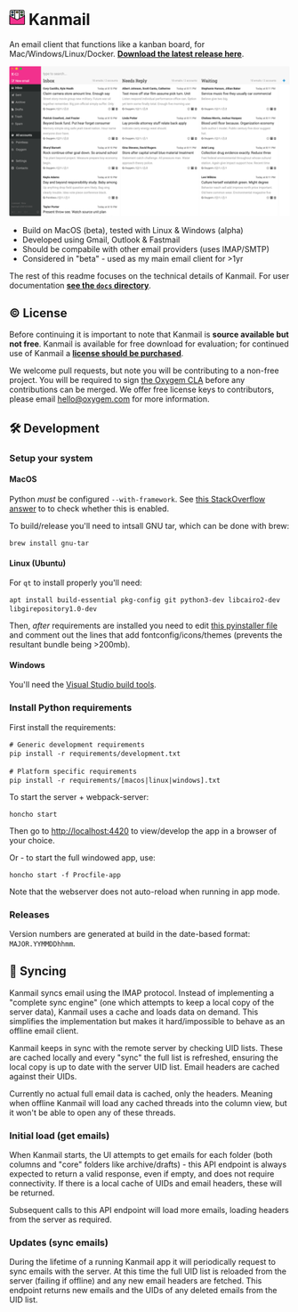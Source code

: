 <h1>
    <img src="./docs/static/icon-pink.png" width="28px" />
    Kanmail
</h1>

An email client that functions like a kanban board, for Mac/Windows/Linux/Docker. [**Download the latest release here**](https://kanmail.io/download).

![](./screenshot.png)

+ Build on MacOS (beta), tested with Linux & Windows (alpha)
+ Developed using Gmail, Outlook & Fastmail
+ Should be compabile with other email providers (uses IMAP/SMTP)
+ Considered in "beta" - used as my main email client for >1yr

The rest of this readme focuses on the technical details of Kanmail. For user documentation [**see the `docs` directory**](./docs).

## ©️ License

Before continuing it is important to note that Kanmail is **source available but not free**. Kanmail is available for free download for evaluation; for continued use of Kanmail a [**license should be purchased**](https://kanmail.io/license).

We welcome pull requests, but note you will be contributing to a non-free project. You will be required to sign [the Oxygem CLA](https://gist.github.com/Fizzadar/6093499cccdcac7a4d83698516f9cafa) before any contributions can be merged. We offer free license keys to contributors, please email [hello@oxygem.com](mailto:hello@oxygem.com) for more information.

## 🛠️ Development

### Setup your system

#### MacOS

Python _must_ be configured `--with-framework`. See [this StackOverflow answer](https://stackoverflow.com/a/15752676/352488) to to check whether this is enabled.

To build/release you'll need to intsall GNU tar, which can be done with brew:

```
brew install gnu-tar
```

#### Linux (Ubuntu)

For `qt` to install properly you'll need:

```
apt install build-essential pkg-config git python3-dev libcairo2-dev libgirepository1.0-dev
```

Then, _after_ requirements are installed you need to edit [this pyinstaller file](https://github.com/pyinstaller/pyinstaller/blob/develop/PyInstaller/hooks/hook-gi.repository.Gtk.py#L24) and comment out the lines that add fontconfig/icons/themes (prevents the resultant bundle being >200mb).

#### Windows

You'll need the [Visual Studio build tools](https://visualstudio.microsoft.com/downloads/).


### Install Python requirements

First install the requirements:

```
# Generic development requirements
pip install -r requirements/development.txt

# Platform specific requirements
pip install -r requirements/[macos|linux|windows].txt
```

To start the server + webpack-server:

```
honcho start
```

Then go to [http://localhost:4420](https://localhost:4420) to view/develop the app in a browser of your choice.

Or - to start the full windowed app, use:

```
honcho start -f Procfile-app
```

Note that the webserver does not auto-reload when running in app mode.


### Releases

Version numbers are generated at build in the date-based format: `MAJOR.YYMMDDhhmm`.


## 🔄 Syncing

Kanmail syncs email using the IMAP protocol. Instead of implementing a "complete sync engine" (one which attempts to keep a local copy of the server data), Kanmail uses a cache and loads data on demand. This simplifies the implementation but makes it hard/impossible to behave as an offline email client.

Kanmail keeps in sync with the remote server by checking UID lists. These are cached locally and every "sync" the full list is refreshed, ensuring the local copy is up to date with the server UID list. Email headers are cached against their UIDs.

Currently no actual full email data is cached, only the headers. Meaning when offline Kanmail will load any cached threads into the column view, but it won't be able to open any of these threads.

### Initial load (get emails)

When Kanmail starts, the UI attempts to get emails for each folder (both columns and "core" folders like archive/drafts) - this API endpoint is always expected to return a valid response, even if empty, and does not require connectivity. If there is a local cache of UIDs and email headers, these will be returned.

Subsequent calls to this API endpoint will load more emails, loading headers from the server as required.

### Updates (sync emails)

During the lifetime of a running Kanmail app it will periodically request to sync emails with the server. At this time the full UID list is reloaded from the server (failing if offline) and any new email headers are fetched. This endpoint returns new emails and the UIDs of any deleted emails from the UID list.
